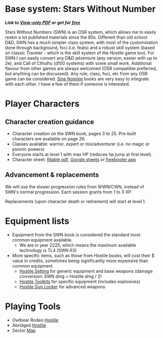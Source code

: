 # Base system: Stars Without Number
***Link to [View-only PDF](https://drive.google.com/file/d/1s9ThcGpnoimZm49370hdDDsfdPMftj-n/view?usp=drivesdk) or get for [free](https://www.drivethrurpg.com/product/230009/Stars-Without-Number-Revised-Edition-Free-Version)***

Stars Without Numbers (SWN) is an OSR system, which allows me to easily reskin a lot published materials since the 80s. Different than old school D&D, SWN has a much simpler class system, with most of the customisation done through background, foci (i.e. feats) and a robust skill system (based on classic Traveler - which is the skill system of the Hostile game too). For SWN I can easily convert any D&D adventure (any version, easier with up to 2e), and Call of Cthulhu (d100 systems) with some small work. Additional flavour from other games are always welcomed (OSR compatible preferred, but anything can be discussed): Any rule, class, foci, etc from any OSR game can be considered. [Sine Nomine](https://preview.drivethrurpg.com/en/publisher/3482/Sine-Nomine-Publishing) books are very easy to integrate with each other. I have a few of them if someone is interested.

# Player Characters
## Character creation guidance

- Character creation on the SWN book, pages 3 to 25. Pre-built characters are available on page 26.
- Classes available: warrior, expert or mix/adventurer (i.e. no magic or psionic powers)
- Everyone starts at level 1 with max HP (reduces hp jump at first level).
- Character sheet: [fillable pdf](https://drive.google.com/file/d/1bM8pMgGjMKao6s-12BjnkQ9MzXhFJ8i2/view?usp=drivesdk), [Google sheets](https://docs.google.com/spreadsheets/d/19vw6EHrl_2-8BcHob2_bxvcpLnVbAHbW3StjrNEFoKg/edit#gid=1671565117) or [freebooter app](https://www.swnfreebooter.net/)

## Advancement & replacements

We will use the slower progression rules from WWN/CWN, instead of SWN's normal progression. Each session grants from 1 to 3 XP.

Replacements (upon character death or retirement) will start at level 1.

# Equipment lists

- Equipment from the SWN book is considered the standard most common equipment available.
	- We are in year 2225, which means the maximum available technology is TL4 (SWN 63)
- More specific items, such as those from Hostile books, will cost their $ value in credits, sometimes being significantly more expensive than common equipment.
	- [Hostile Setting](https://drive.google.com/open?id=1fJPqFVlO9pqcjg7lMVgE9lAy4_vml6pW&usp=drive_fs) for generic equipment and base weapons (damage conversion: SWN dmg = Hostile dmg / 2)
	- [Hostile Toolkits](https://drive.google.com/open?id=1fL8DRXAaHosQ6aXeTCiIC1YKSVjhVCgk&usp=drive_fs) for specific equipment (includes explosives)
	- [Hostile Gun Locker](https://drive.google.com/open?id=1fKPO19H1ZY4RAQoknhycMyO8sL4MN02V&usp=drive_fs) for advanced weapons

# Playing Tools

- Owlbear Rodeo [Hostile](https://www.owlbear.rodeo/room/9EODf1G37IDr/Hostile)
- Abridged [Hostile](https://github.com/efsalvarenga/terraCampaigns_published/blob/main/hostile/abridged.md)
- Sector [Map](https://sectorswithoutnumber.com/sector/E9FKrPjS8tsRmoryYMpe)
